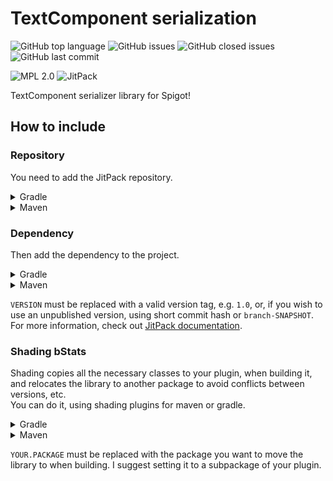 # TextComponent serialization
![GitHub top language](https://img.shields.io/github/languages/top/thechillipl/textcomponentserialization?style=for-the-badge)
![GitHub issues](https://img.shields.io/github/issues-raw/thechillipl/textcomponentserialization?style=for-the-badge)
![GitHub closed issues](https://img.shields.io/github/issues-closed-raw/thechillipl/textcomponentserialization?style=for-the-badge)
![GitHub last commit](https://img.shields.io/github/last-commit/thechillipl/textcomponentserialization?style=for-the-badge)

![MPL 2.0](https://img.shields.io/github/license/thechillipl/textcomponentserialization?style=for-the-badge)
![JitPack](https://img.shields.io/jitpack/v/github/TheChilliPL/textcomponentserialization?style=for-the-badge)

TextComponent serializer library for Spigot!

## How to include
### Repository
You need to add the JitPack repository.

<details><summary>Gradle</summary>

  ```gradle
  repositories {
    // ...
    maven { url 'https://jitpack.io' }
  }
  ```
</details>
<details><summary>Maven</summary>

  ```xml
  <repositories>
    <!-- ... -->
    <repository>
      <id>jitpack.io</id>
      <url>https://jitpack.io</url>
    </repository>
  </repositories>
  ```
</details>

### Dependency
Then add the dependency to the project.

<details><summary>Gradle</summary>

  ```gradle
  dependencies {
    // ...
    implementation 'me.patrykanuszczyk:textcomponentserialization:VERSION'
  }
  ```
</details>
<details><summary>Maven</summary>

  ```xml
  <dependencies>
    <!-- ... -->
    <dependency>
      <groupId>me.patrykanuszczyk</groupId>
      <artifactId>textcomponentserialization</artifactId>
      <version>VERSION</version>
    </dependency>
  </dependencies>
  ```
</details>

`VERSION` must be replaced with a valid version tag, e.g. `1.0`, or, if you wish to use an unpublished version,
using short commit hash or `branch-SNAPSHOT`.  
For more information, check out [JitPack documentation](https://jitpack.io/docs/#building-with-jitpack).

### Shading bStats
Shading copies all the necessary classes to your plugin, when building it, and relocates the library to another package to
avoid conflicts between versions, etc.  
You can do it, using shading plugins for maven or gradle.

<details><summary>Gradle</summary>

  ```gradle
  plugins {
    id 'com.github.johnrengelman.shadow' version '5.2.0'
  }
  
  shadowJar {
    relocate 'me.patrykanuszczyk.textcomponentserialization', 'YOUR.PACKAGE'
  }
  ```
</details>
<details><summary>Maven</summary>

  ```xml
  <build>
    <plugins>
      <plugin>
        <groupId>org.apache.maven.plugins</groupId>
        <artifactId>maven-shade-plugin</artifactId>
        <version>3.2.0</version>
        <configuration>
          <relocations>
            <relocation>
              <pattern>me.patrykanuszczyk.textcomponentserialization</pattern>
              <shadedPattern>YOUR.PACKAGE</shadedPattern>
            </relocation>
          </relocations>
        </configuration>
        <executions>
          <execution>
            <phase>package</phase>
            <goals>
              <goal>shade</goal>
            </goals>
          </execution>
        </executions>
      </plugin>
    </plugins>
  </build>
  ```
</details>

`YOUR.PACKAGE` must be replaced with the package you want to move the library to when building.
I suggest setting it to a subpackage of your plugin.

